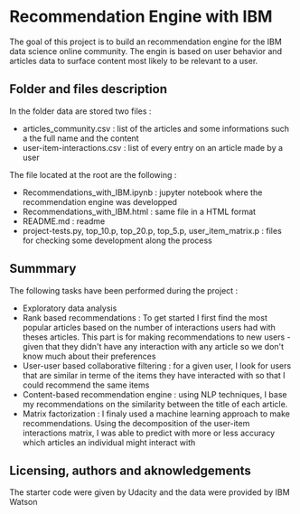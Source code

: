 # Recommendation Engine with IBM
The goal of this project is to build an recommendation engine for the IBM data science online community. The engin is based on user behavior and articles data to surface content most likely to be relevant to a user.

## Folder and files description
In the folder data are stored two files :
- articles_community.csv : list of the articles and some informations such a the full name and the content
- user-item-interactions.csv : list of every entry on an article made by a user

The file located at the root are the following :
- Recommendations_with_IBM.ipynb :  jupyter notebook where the recommendation engine was developped
- Recommendations_with_IBM.html : same file in a HTML format
- README.md : readme
- project-tests.py, top_10.p, top_20.p, top_5.p, user_item_matrix.p : files for checking some development along the process

## Summmary
The following tasks have been performed during the project :
- Exploratory data analysis
- Rank based recommendations : To get started I first find the most popular articles based on the number of interactions users had with theses articles. This part is for making recommendations to new users - given that they didn't have any interaction with any article so we don't know much about their preferences
- User-user based collaborative filtering : for a given user, I look for users that are similar in terme of the items they have interacted with so that I could recommend the same items
- Content-based recommendation engine : using NLP techniques, I base my recommendations on the similarity between the title of each article.
- Matrix factorization : I finaly used a machine learning approach to make recommendations. Using the decomposition of the user-item interactions matrix, I was able to predict with more or less accuracy which articles an individual might interact with

## Licensing, authors and aknowledgements
The starter code were given by Udacity and the data were provided by IBM Watson
